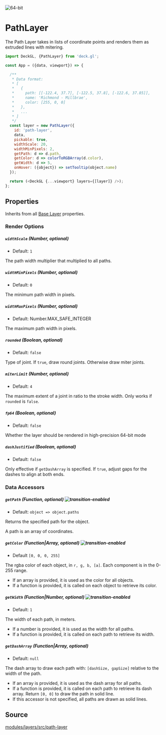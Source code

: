 <!-- INJECT:"PathLayerDemo" -->

<p class="badges">
  <img src="https://img.shields.io/badge/64--bit-support-blue.svg?style=flat-square" alt="64-bit" />
</p>

# PathLayer

The Path Layer takes in lists of coordinate points and renders them as extruded lines with mitering.

```js
import DeckGL, {PathLayer} from 'deck.gl';

const App = ({data, viewport}) => {

  /**
   * Data format:
   * [
   *   {
   *     path: [[-122.4, 37.7], [-122.5, 37.8], [-122.6, 37.85]],
   *     name: 'Richmond - Millbrae',
   *     color: [255, 0, 0]
   *   },
   *   ...
   * ]
   */
  const layer = new PathLayer({
    id: 'path-layer',
    data,
    pickable: true,
    widthScale: 20,
    widthMinPixels: 2,
    getPath: d => d.path,
    getColor: d => colorToRGBArray(d.color),
    getWidth: d => 5,
    onHover: ({object}) => setTooltip(object.name)
  });

  return (<DeckGL {...viewport} layers={[layer]} />);
};
```

## Properties

Inherits from all [Base Layer](/docs/api-reference/layer.md) properties.

### Render Options

##### `widthScale` (Number, optional)

* Default: `1`

The path width multiplier that multiplied to all paths.

##### `widthMinPixels` (Number, optional)

* Default: `0`

The minimum path width in pixels.

##### `widthMaxPixels` (Number, optional)

* Default: Number.MAX_SAFE_INTEGER

The maximum path width in pixels.

##### `rounded` (Boolean, optional)

* Default: `false`

Type of joint. If `true`, draw round joints. Otherwise draw miter joints.

##### `miterLimit` (Number, optional)

* Default: `4`

The maximum extent of a joint in ratio to the stroke width.
Only works if `rounded` is `false`.

##### `fp64` (Boolean, optional)

* Default: `false`

Whether the layer should be rendered in high-precision 64-bit mode

##### `dashJustified` (Boolean, optional)

* Default: `false`

Only effective if `getDashArray` is specified. If `true`, adjust gaps for the dashes to align at both ends.

### Data Accessors

##### `getPath` (Function, optional) ![transition-enabled](https://img.shields.io/badge/transition-enabled-green.svg?style=flat-square")

* Default: `object => object.paths`

Returns the specified path for the object.

A path is an array of coordinates.

##### `getColor` (Function|Array, optional) ![transition-enabled](https://img.shields.io/badge/transition-enabled-green.svg?style=flat-square")

* Default `[0, 0, 0, 255]`

The rgba color of each object, in `r, g, b, [a]`. Each component is in the 0-255 range.

* If an array is provided, it is used as the color for all objects.
* If a function is provided, it is called on each object to retrieve its color.

##### `getWidth` (Function|Number, optional) ![transition-enabled](https://img.shields.io/badge/transition-enabled-green.svg?style=flat-square")

* Default: `1`

The width of each path, in meters.

* If a number is provided, it is used as the width for all paths.
* If a function is provided, it is called on each path to retrieve its width.

##### `getDashArray` (Function|Array, optional)

* Default: `null`

The dash array to draw each path with: `[dashSize, gapSize]` relative to the width of the path.

* If an array is provided, it is used as the dash array for all paths.
* If a function is provided, it is called on each path to retrieve its dash array. Return `[0, 0]` to draw the path in solid line.
* If this accessor is not specified, all paths are drawn as solid lines.

## Source

[modules/layers/src/path-layer](https://github.com/uber/deck.gl/tree/master/modules/layers/src/path-layer)
